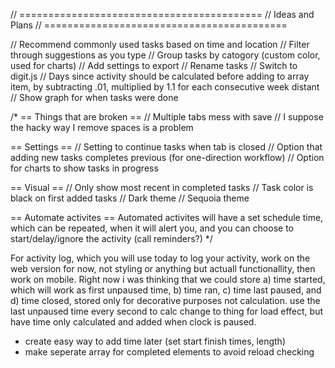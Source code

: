// ==========================================
// Ideas and Plans
// ==========================================

// Recommend commonly used tasks based on time and location
// Filter through suggestions as you type
// Group tasks by catogory (custom color, used for charts)
// Add settings to export
// Rename tasks
// Switch to digit.js
// Days since activity should be calculated before adding to array item, by subtracting .01, multiplied by 1.1 for each consecutive week distant
// Show graph for when tasks were done

/*
== Things that are broken ==
// Multiple tabs mess with save
// I suppose the hacky way I remove spaces is a problem

== Settings ==
// Setting to continue tasks when tab is closed
// Option that adding new tasks completes previous (for one-direction workflow)
// Option for charts to show tasks in progress

== Visual ==
// Only show most recent in completed tasks
// Task color is black on first added tasks
// Dark theme
// Sequoia theme

== Automate activites ==
Automated activites will have a set schedule time, which can be repeated, when it will alert you, and you can choose to start/delay/ignore the activity (call reminders?)
*/


For activity log, which you will use today to log your activity, work on the web version for now, not styling or anything but actuall functionallity, then work on mobile. Right now i was thinking that we could store a) time started, which will work as first unpaused time, b) time ran, c) time last paused, and d) time closed, stored only for decorative purposes not calculation. use the last unpaused time every second to calc change to thing for load effect, but have time only calculated and added when clock is paused.



- create easy way to add time later (set start finish times, length)
- make seperate array for completed elements to avoid reload checking